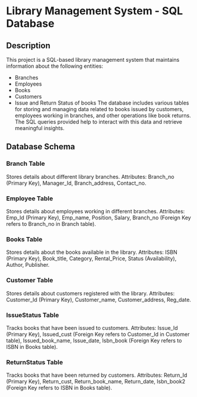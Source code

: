 # Library Management System - SQL Database
## Description
This project is a SQL-based library management system that maintains information about the following entities:

* Branches
* Employees
* Books
* Customers
* Issue and Return Status of books
The database includes various tables for storing and managing data related to books issued by customers, employees working in branches, and other operations like book returns. The SQL queries provided help to interact with this data and retrieve meaningful insights.

## Database Schema
### Branch Table
Stores details about different library branches.
Attributes: Branch_no (Primary Key), Manager_Id, Branch_address, Contact_no.

### Employee Table
Stores details about employees working in different branches.
Attributes: Emp_Id (Primary Key), Emp_name, Position, Salary, Branch_no (Foreign Key refers to Branch_no in Branch table).
### Books Table
Stores details about the books available in the library.
Attributes: ISBN (Primary Key), Book_title, Category, Rental_Price, Status (Availability), Author, Publisher.
### Customer Table
Stores details about customers registered with the library.
Attributes: Customer_Id (Primary Key), Customer_name, Customer_address, Reg_date.
### IssueStatus Table
Tracks books that have been issued to customers.
Attributes: Issue_Id (Primary Key), Issued_cust (Foreign Key refers to Customer_Id in Customer table), Issued_book_name, Issue_date, Isbn_book (Foreign Key refers to ISBN in Books table).
### ReturnStatus Table
Tracks books that have been returned by customers.
Attributes: Return_Id (Primary Key), Return_cust, Return_book_name, Return_date, Isbn_book2 (Foreign Key refers to ISBN in Books table).
